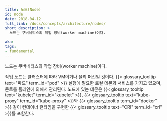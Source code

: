 ```yaml
---
title: 노드(Node)
id: node
date: 2018-04-12
full_link: /docs/concepts/architecture/nodes/
short_description: >
  노드는 쿠버네티스의 작업 장비(worker machine)이다.

aka:
tags:
- fundamental
---
```

 노드는 쿠버네티스의 작업 장비(worker machine)이다.

<!--more-->

작업 노드는 클러스터에 따라 VM이거나 물리 머신일 것이다. {{< glossary_tooltip text="파드" term_id="pod" >}} 실행에 필요한 로컬 데몬과 서비스를 가지고 있으며, 콘트롤 플레인에 의해서 관리된다. 노드에 있는 데몬은 {{< glossary_tooltip text="kubelet" term_id="kubelet" >}}, {{< glossary_tooltip text="kube-proxy" term_id="kube-proxy" >}}와 {{< glossary_tooltip term_id="docker" >}} 같이 컨테이너 런타임을 구현한 {{< glossary_tooltip text="CRI" term_id="cri" >}}를 포함한다.
